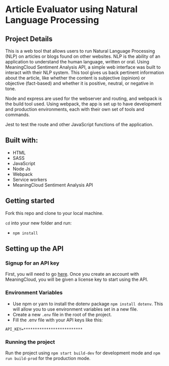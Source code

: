 # Article Evaluator using Natural Language Processing

## Project Details

This is a web tool that allows users to run Natural Language Processing (NLP) on articles or blogs found on other websites. NLP is the ability of an application to understand the human language, written or oral. Using MeaningCloud Sentiment Analysis API, a simple web interface was built to interact with their NLP system. This tool gives us back pertinent information about the article, like whether the content is subjective (opinion) or objective (fact-based) and whether it is positive, neutral, or negative in tone.

Node and express are used for the webserver and routing, and webpack is the build tool used. Using webpack, the app is set up to have development and production environments, each with their own set of tools and commands.

Jest to test the route and other JavaScript functions of the application.

## Built with:

- HTML
- SASS
- JavaScript
- Node Js
- Webpack
- Service workers
- MeaningCloud Sentiment Analysis API

## Getting started
Fork this repo and clone to your local machine.

`cd` into your new folder and run:
- `npm install`

## Setting up the API

### Signup for an API key
First, you will need to go [here](https://www.meaningcloud.com/developer/sentiment-analysis). Once you create an account with MeaningCloud, you will be given a license key to start using the API. 

### Environment Variables

- Use npm or yarn to install the dotenv package ```npm install dotenv```. This will allow you to use environment variables set in a new file.
- Create a new ```.env``` file in the root of the project.
- Fill the .env file with your API keys like this:
```
API_KEY=**************************
```

### Running the project
Run the project using `npm start build-dev` for development mode and `npm run build-prod` for the production mode.
